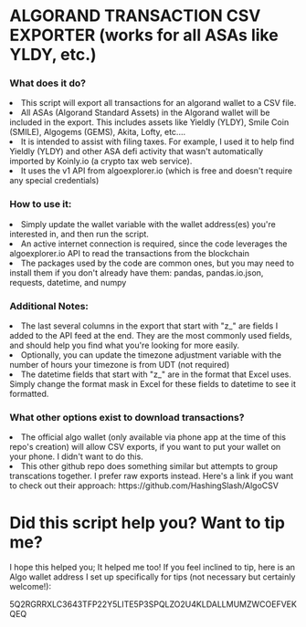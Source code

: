 # ALGORAND TRANSACTION CSV EXPORTER (works for all ASAs like YLDY, etc.)

<h3> What does it do?</h3>
<li>This script will export all transactions for an algorand wallet to a CSV file.  </li>
<li>All ASAs (Algorand Standard Assets) in the Algorand wallet will be included in the export.  This includes assets like Yieldly (YLDY), Smile Coin (SMILE), Algogems (GEMS), Akita, Lofty, etc....
<li>It is intended to assist with filing taxes.  For example, I used it to help find Yieldly (YLDY) and other ASA defi activity that wasn't automatically imported by Koinly.io (a crypto tax web service).</li>
<li>It uses the v1 API from algoexplorer.io (which is free and doesn't require any special credentials)</li>

<h3> How to use it:</h3>
<li>Simply update the wallet variable with the wallet address(es) you're interested in, and then run the script.</li>
<li>An active internet connection is required, since the code leverages the algoexplorer.io API to read the transactions from the blockchain</li>
<li>The packages used by the code are common ones, but you may need to install them if you don't already have them: pandas, pandas.io.json, requests, datetime, and numpy

<h3> Additional Notes:</h3>
<li>The last several columns in the export that start with "z_" are fields I added to the API feed at the end.  They are the most commonly used fields, and should help you find what you're looking for more easily.</li>
<li>Optionally, you can update the timezone adjustment variable with the number of hours your timezone is from UDT (not required)</li>
<li>The datetime fields that start with "z_" are in the format that Excel uses.  Simply change the format mask in Excel for these fields to datetime to see it formatted.</li>

<h3> What other options exist to download transactions?</h3>
<li> The official algo wallet (only available via phone app at the time of this repo's creation) will allow CSV exports, if you want to put your wallet on your phone.  I didn't want to do this.</li>
<li> This other github repo does something similar but attempts to group transcations together.  I prefer raw exports instead.  Here's a link if you want to check out their approach: https://github.com/HashingSlash/AlgoCSV </li>

# Did this script help you?  Want to tip me?
I hope this helped you; It helped me too! If you feel inclined to tip, here is an Algo wallet address I set up specifically for tips (not necessary but certainly welcome!):
<p>5Q2RGRRXLC3643TFP22Y5LITE5P3SPQLZO2U4KLDALLMUMZWCOEFVEKQEQ</p>
